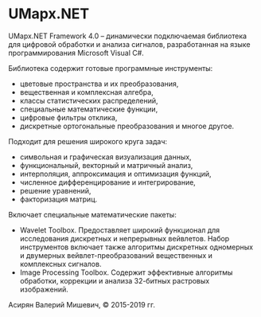 # UMapx.NET

UMapx.NET Framework 4.0 – динамически подключаемая библиотека для цифровой обработки и анализа сигналов, разработанная на языке программирования Microsoft Visual C#.

Библиотека содержит готовые программные инструменты:
* цветовые пространства и их преобразования,
* вещественная и комплексная алгебра,
* классы статистических распределений,
* специальные математические функции,
* цифровые фильтры отклика,
* дискретные ортогональные преобразования и многое другое.

Подходит для решения широкого круга задач:
* символьная и графическая визуализация данных,
* функциональный, векторный и матричный анализ,
* интерполяция, аппроксимация и оптимизация функций,
* численное дифференцирование и интегрирование,
* решение уравнений,
* факторизация матриц.

Включает специальные математические пакеты:
* Wavelet Toolbox. Предоставляет широкий функционал для исследования дискретных и непрерывных вейвлетов. Набор инструментов включает также алгоритмы дискретных одномерных и двумерных вейвлет-преобразований вещественных и комплексных сигналов.
* Image Processing Toolbox. Содержит эффективные алгоритмы обработки, коррекции и анализа 32-битных растровых изображений.

Асирян Валерий Мишевич, © 2015-2019 гг.
